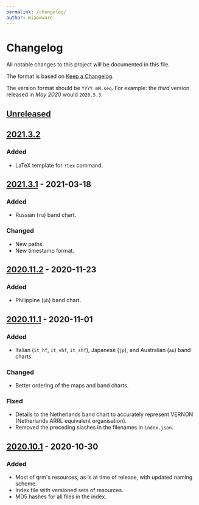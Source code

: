 ```yaml
---
permalink: /changelog/
author: miaowware
---
```


# Changelog
All notable changes to this project will be documented in this file.

The format is based on [Keep a Changelog](https://keepachangelog.com/en/1.0.0/).

The version format should be `YYYY.mM.seq`. For example: the *third* version released in *May 2020* would `2020.5.3`.


## [Unreleased]


## [2021.3.2]
### Added
- LaTeX template for `?tex` command.


## [2021.3.1] - 2021-03-18
### Added
- Russian (`ru`) band chart.
### Changed
- New paths.
- New timestamp format.


## [2020.11.2] - 2020-11-23
### Added
- Philippine (`ph`) band chart.


## [2020.11.1] - 2020-11-01
### Added
- Italian (`it_hf`, `it_vhf`, `it_shf`), Japanese (`jp`), and Australian (`au`) band charts.
### Changed
- Better ordering of the maps and band charts.
### Fixed
- Details to the Netherlands band chart to accurately represent VERNON (Netherlands ARRL equivalent organisation).
- Removed the preceding slashes in the filenames in `index.json`.


## [2020.10.1] - 2020-10-30
### Added
- Most of qrm's resources, as is at time of release, with updated naming scheme.
- Index file with versioned sets of resources.
- MD5 hashes for all files in the index.


[Unreleased]: https://github.com/miaowware/qrm-resources/compare/v2021.3.2...HEAD
[2021.3.2]: https://github.com/miaowware/qrm-resources/releases/tag/v2021.3.2
[2021.3.1]: https://github.com/miaowware/qrm-resources/releases/tag/v2021.3.1
[2020.11.2]: https://github.com/miaowware/qrm-resources/releases/tag/v2020.11.2
[2020.11.1]: https://github.com/miaowware/qrm-resources/releases/tag/v2020.11.1
[2020.10.1]: https://github.com/miaowware/qrm-resources/releases/tag/v2020.10.1
